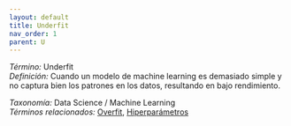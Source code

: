 ```yaml
---
layout: default
title: Underfit
nav_order: 1
parent: U
---
```


*Término:* Underfit  
*Definición:* Cuando un modelo de machine learning es demasiado simple y no captura bien los patrones en los datos, resultando en bajo rendimiento.

*Taxonomía:* Data Science / Machine Learning  
*Términos relacionados:* [Overfit](https://maleniski.github.io/diccionario-angl-tec-mx/docs/alfabeticamente/O/overfit/), [Hiperparámetros](https://maleniski.github.io/diccionario-angl-tec-mx/docs/alfabeticamente/H/hiperparmetros/)
